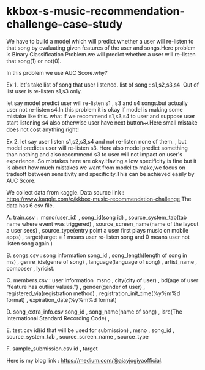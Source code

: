# kkbox-s-music-recommendation-challenge-case-study

We have to build a model which will predict whether a user will re-listen to that song by evaluating given features of the user and songs.Here problem is Binary Classification Problem.we will predict whether a user will re-listen that song(1) or not(0).

In this problem we use AUC Score.why?

Ex 1. let's take list of song that user listened.
list of song : s1,s2,s3,s4 
Out of list user is re-listen s1,s3 only.

let say model predict user will re-listen s1 , s3 and s4 songs.but actually user not re-listen s4.In this problem it is okay if model is making some mistake like this. what if we recommend s1,s3,s4 to user and suppose user  start listening s4 also otherwise user have next button⏭.Here small mistake does not cost anything right!

Ex 2. let say user listen s1,s2,s3,s4 and not re-listen none of them. , but model predicts user will re-listen s3.
Here also model predict something than nothing and also recommend s3 to user will not impact on user's experience.
So mistakes here are okay.Having a low specificity is fine but it is about how much mistakes we want from model to make,we focus on tradeoff between sensitivity and specificity.This can be achieved easily by AUC Score.

We collect data from kaggle. Data source link : https://www.kaggle.com/c/kkbox-music-recommendation-challenge
The data has 6 csv file.

A. train.csv : 
msno(user_id) , song_id(song id) , source_system_tab(tab name where event was triggered) , source_screen_name(name of the layout a user sees) , source_type(entry point a user first plays music on mobile apps) , target(target = 1 means user re-listen song and 0 means user not listen song again.)

B. songs.csv : song information
song_id , song_length(length of song in ms) , genre_ids(genre of song) , language(language of song) , artist_name , composer , lyricist.

C. members.csv : user information 
msno , city(city of user) , bd(age of user "feature has outlier values.") , gender(gender of user) , registered_via(registration method) , registration_init_time(%y%m%d format) , expiration_date(%y%m%d format)

D. song_extra_info.csv
song_id , song_name(name of song) , isrc(The International Standard Recording Code) , 

E. test.csv
id(id that will be used for submission) , msno , song_id , source_system_tab , source_screen_name , source_type

F. sample_submission.csv
id , target

Here is my blog link : https://medium.com/@ajayjogiyaofficial.
